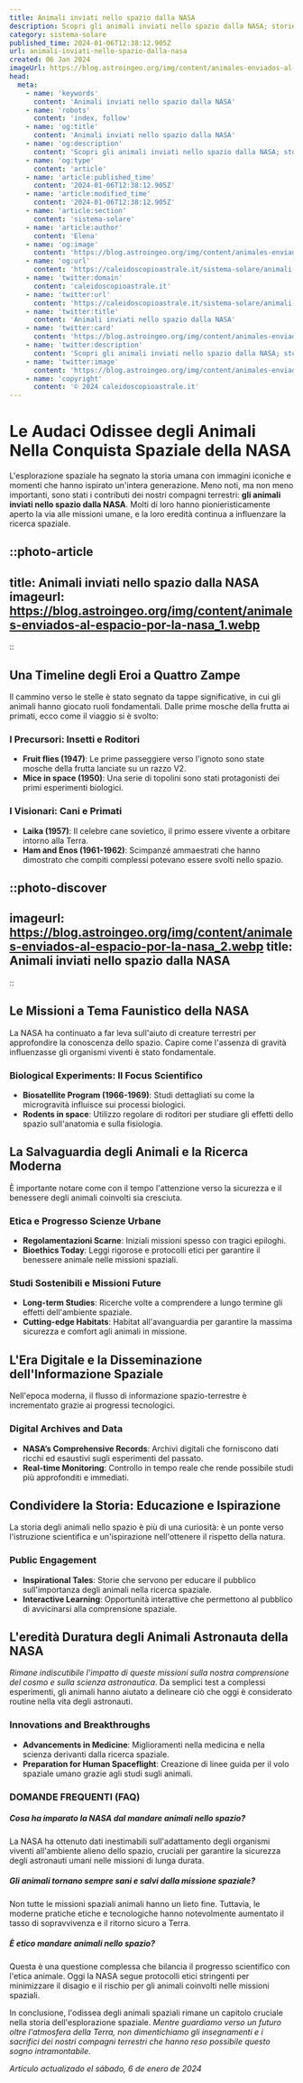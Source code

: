 ```yaml
---
title: Animali inviati nello spazio dalla NASA
description: Scopri gli animali inviati nello spazio dalla NASA; storie avvincenti di coraggio e scoperte. Un viaggio unico nella storia spaziale.
category: sistema-solare
published_time: 2024-01-06T12:38:12.905Z
url: animali-inviati-nello-spazio-dalla-nasa
created: 06 Jan 2024
imageUrl: https://blog.astroingeo.org/img/content/animales-enviados-al-espacio-por-la-nasa_1.webp
head:
  meta:
    - name: 'keywords'
      content: 'Animali inviati nello spazio dalla NASA'
    - name: 'robots'
      content: 'index, follow'
    - name: 'og:title'
      content: 'Animali inviati nello spazio dalla NASA'
    - name: 'og:description'
      content: 'Scopri gli animali inviati nello spazio dalla NASA; storie avvincenti di coraggio e scoperte. Un viaggio unico nella storia spaziale.'
    - name: 'og:type'
      content: 'article'
    - name: 'article:published_time'
      content: '2024-01-06T12:38:12.905Z'
    - name: 'article:modified_time'
      content: '2024-01-06T12:38:12.905Z'
    - name: 'article:section'
      content: 'sistema-solare'
    - name: 'article:author'
      content: 'Elena'
    - name: 'og:image'
      content: 'https://blog.astroingeo.org/img/content/animales-enviados-al-espacio-por-la-nasa_1.webp'
    - name: 'og:url'
      content: 'https://caleidoscopioastrale.it/sistema-solare/animali-inviati-nello-spazio-dalla-nasa'
    - name: 'twitter:domain'
      content: 'caleidoscopioastrale.it'
    - name: 'twitter:url'
      content: 'https://caleidoscopioastrale.it/sistema-solare/animali-inviati-nello-spazio-dalla-nasa'
    - name: 'twitter:title'
      content: 'Animali inviati nello spazio dalla NASA'
    - name: 'twitter:card'
      content: 'https://blog.astroingeo.org/img/content/animales-enviados-al-espacio-por-la-nasa_1.webp'
    - name: 'twitter:description'
      content: 'Scopri gli animali inviati nello spazio dalla NASA; storie avvincenti di coraggio e scoperte. Un viaggio unico nella storia spaziale.'
    - name: 'twitter:image'
      content: 'https://blog.astroingeo.org/img/content/animales-enviados-al-espacio-por-la-nasa_1.webp'
    - name: 'copyright'
      content: '© 2024 caleidoscopioastrale.it'
---
```

# Le Audaci Odissee degli Animali Nella Conquista Spaziale della NASA

L'esplorazione spaziale ha segnato la storia umana con immagini iconiche e momenti che hanno ispirato un'intera generazione. Meno noti, ma non meno importanti, sono stati i contributi dei nostri compagni terrestri: **gli animali inviati nello spazio dalla NASA**. Molti di loro hanno pionieristicamente aperto la via alle missioni umane, e la loro eredità continua a influenzare la ricerca spaziale.

::photo-article
---
title: Animali inviati nello spazio dalla NASA
imageurl: https://blog.astroingeo.org/img/content/animales-enviados-al-espacio-por-la-nasa_1.webp
---
::

## Una Timeline degli Eroi a Quattro Zampe

Il cammino verso le stelle è stato segnato da tappe significative, in cui gli animali hanno giocato ruoli fondamentali. Dalle prime mosche della frutta ai primati, ecco come il viaggio si è svolto:

### **I Precursori**: Insetti e Roditori
- **Fruit flies (1947)**: Le prime passeggiere verso l'ignoto sono state mosche della frutta lanciate su un razzo V2.
- **Mice in space (1950)**: Una serie di topolini sono stati protagonisti dei primi esperimenti biologici.

### **I Visionari**: Cani e Primati
- **Laika (1957)**: Il celebre cane sovietico, il primo essere vivente a orbitare intorno alla Terra.
- **Ham and Enos (1961-1962)**: Scimpanzé ammaestrati che hanno dimostrato che compiti complessi potevano essere svolti nello spazio.

::photo-discover
---
imageurl: https://blog.astroingeo.org/img/content/animales-enviados-al-espacio-por-la-nasa_2.webp
title: Animali inviati nello spazio dalla NASA
---
::

## Le Missioni a Tema Faunistico della NASA

La NASA ha continuato a far leva sull'aiuto di creature terrestri per approfondire la conoscenza dello spazio. Capire come l'assenza di gravità influenzasse gli organismi viventi è stato fondamentale.

### **Biological Experiments**: Il Focus Scientifico
- **Biosatellite Program (1966-1969)**: Studi dettagliati su come la microgravità influisce sui processi biologici.
- **Rodents in space**: Utilizzo regolare di roditori per studiare gli effetti dello spazio sull'anatomia e sulla fisiologia.

## La Salvaguardia degli Animali e la Ricerca Moderna

È importante notare come con il tempo l'attenzione verso la sicurezza e il benessere degli animali coinvolti sia cresciuta.

### **Etica e Progresso Scienze Urbane**
- **Regolamentazioni Scarne**: Iniziali missioni spesso con tragici epiloghi.
- **Bioethics Today**: Leggi rigorose e protocolli etici per garantire il benessere animale nelle missioni spaziali. 

### **Studi Sostenibili e Missioni Future**
- **Long-term Studies**: Ricerche volte a comprendere a lungo termine gli effetti dell'ambiente spaziale.
- **Cutting-edge Habitats**: Habitat all'avanguardia per garantire la massima sicurezza e comfort agli animali in missione.

## L'Era Digitale e la Disseminazione dell'Informazione Spaziale

Nell'epoca moderna, il flusso di informazione spazio-terrestre è incrementato grazie ai progressi tecnologici.

### **Digital Archives and Data**
- **NASA’s Comprehensive Records**: Archivi digitali che forniscono dati ricchi ed esaustivi sugli esperimenti del passato.
- **Real-time Monitoring**: Controllo in tempo reale che rende possibile studi più approfonditi e immediati.

## Condividere la Storia: Educazione e Ispirazione

La storia degli animali nello spazio è più di una curiosità: è un ponte verso l'istruzione scientifica e un'ispirazione nell'ottenere il rispetto della natura.

### **Public Engagement**
- **Inspirational Tales**: Storie che servono per educare il pubblico sull'importanza degli animali nella ricerca spaziale.
- **Interactive Learning**: Opportunità interattive che permettono al pubblico di avvicinarsi alla comprensione spaziale.

## L'eredità Duratura degli Animali Astronauta della NASA

*Rimane indiscutibile l'impatto di queste missioni sulla nostra comprensione del cosmo e sulla scienza astronautica*. Da semplici test a complessi esperimenti, gli animali hanno aiutato a delineare ciò che oggi è considerato routine nella vita degli astronauti.

### **Innovations and Breakthroughs**
- **Advancements in Medicine**: Miglioramenti nella medicina e nella scienza derivanti dalla ricerca spaziale.
- **Preparation for Human Spaceflight**: Creazione di linee guida per il volo spaziale umano grazie agli studi sugli animali.

### DOMANDE FREQUENTI (FAQ)

##### Cosa ha imparato la NASA dal mandare animali nello spazio?
La NASA ha ottenuto dati inestimabili sull'adattamento degli organismi viventi all'ambiente alieno dello spazio, cruciali per garantire la sicurezza degli astronauti umani nelle missioni di lunga durata.

##### Gli animali tornano sempre sani e salvi dalla missione spaziale?
Non tutte le missioni spaziali animali hanno un lieto fine. Tuttavia, le moderne pratiche etiche e tecnologiche hanno notevolmente aumentato il tasso di sopravvivenza e il ritorno sicuro a Terra.

##### È etico mandare animali nello spazio?
Questa è una questione complessa che bilancia il progresso scientifico con l'etica animale. Oggi la NASA segue protocolli etici stringenti per minimizzare il disagio e il rischio per gli animali coinvolti nelle missioni spaziali.

In conclusione, l'odissea degli animali spaziali rimane un capitolo cruciale nella storia dell'esplorazione spaziale. *Mentre guardiamo verso un futuro oltre l'atmosfera della Terra, non dimentichiamo gli insegnamenti e i sacrifici dei nostri compagni terrestri che hanno reso possibile questo sogno intramontabile*.

_Artículo actualizado el sábado, 6 de enero de 2024_